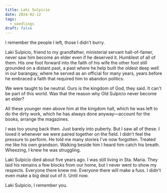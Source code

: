 ```yaml
---
title: Laki Sulpicio
date: 2024-02-12
tags:
  - seedlings
draft: false
---
```

I remember the people I left, those I didn't burry.

Laki Sulpicio, friend to my grandfather, ministerial servant hall-of-famer, never saw him become an elder even if he deserved it. Humblest of all of them. His one foot forward into the faith of his wife the other foot still grounded on a distant past, a past where he help built the oldest deep well in our barangay, where he served as an official for many years, years before he embraced a faith that required him to abandon politics.

We were taught to be neutral. Ours is the kingdom of God, they said. It can't be part of this world. Was that the reason why Old Sulpicio never become an elder?

All these younger men above him at the kingdom hall, which he was left to do the dirty work, which he has always done anyway—account for the books, arrange the magazines.

I was too young back then. Just barely into puberty. But I saw all of these. I loved it whenever we were paired together on the field. I didn't feel the pressure to perform. He told me many stories I've now forgotten. Treated me like his own grandson. Walking beside him I heard him catch his breath. Wheezing, I knew he was struggling.

Laki Sulpicio died about five years ago. I was still living in Sta. Maria. They laid his remains a few blocks from our home, but I never went to show my respects. Everyone there knew me. Everyone there will make a fuss. I didn't even make a big deal out of it. Until now.

Laki Sulpicio, I remember you.